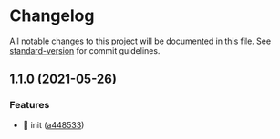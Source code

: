 # Changelog

All notable changes to this project will be documented in this file. See [standard-version](https://github.com/conventional-changelog/standard-version) for commit guidelines.

## 1.1.0 (2021-05-26)


### Features

* 🎸 init ([a448533](https://github.com/joaomede/vue3-json-editor/commit/a448533e4f7e2e95861cda92f3c110a804b69927))
